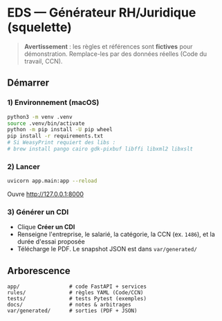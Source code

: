 # EDS — Générateur RH/Juridique (squelette)

> **Avertissement** : les règles et références sont **fictives** pour démonstration. Remplace-les par des données réelles (Code du travail, CCN).

## Démarrer

### 1) Environnement (macOS)
```bash
python3 -m venv .venv
source .venv/bin/activate
python -m pip install -U pip wheel
pip install -r requirements.txt
# Si WeasyPrint requiert des libs :
# brew install pango cairo gdk-pixbuf libffi libxml2 libxslt
```

### 2) Lancer
```bash
uvicorn app.main:app --reload
```
Ouvre http://127.0.0.1:8000

### 3) Générer un CDI
- Clique **Créer un CDI**
- Renseigne l'entreprise, le salarié, la catégorie, la CCN (ex. `1486`), et la durée d'essai proposée
- Télécharge le PDF. Le snapshot JSON est dans `var/generated/`

## Arborescence
```
app/                # code FastAPI + services
rules/              # règles YAML (Code/CCN)
tests/              # tests Pytest (exemples)
docs/               # notes & arbitrages
var/generated/      # sorties (PDF + JSON)
```
